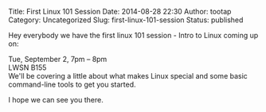 Title: First Linux 101 Session
Date: 2014-08-28 22:30
Author: tootap
Category: Uncategorized
Slug: first-linux-101-session
Status: published

Hey everybody we have the first linux 101 session - Intro to Linux
coming up on:

Tue, September 2, 7pm – 8pm  
LWSN B155  
We'll be covering a little about what makes Linux special and some basic
command-line tools to get you started.

I hope we can see you there.
